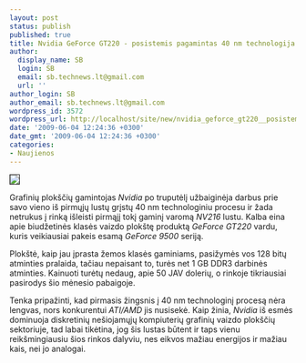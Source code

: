```yaml
---
layout: post
status: publish
published: true
title: Nvidia GeForce GT220 - posistemis pagamintas 40 nm technologija
author:
  display_name: SB
  login: SB
  email: sb.technews.lt@gmail.com
  url: ''
author_login: SB
author_email: sb.technews.lt@gmail.com
wordpress_id: 3572
wordpress_url: http://localhost/site/new/nvidia_geforce_gt220__posistemis_pagamintas_40nm_technologija/
date: '2009-06-04 12:24:36 +0300'
date_gmt: '2009-06-04 12:24:36 +0300'
categories:
- Naujienos
---
```

<div class="imgright"><img src="http://tbn2.google.com/images?q=tbn:x5JyHN_n4hSJfM:http://regmedia.co.uk/2008/07/30/geforce_9500_gt_gddr3_0204_board.jpg" border="1" /></div>
<p>Grafinių plokščių gamintojas <i>Nvidia</i> po truputėlį užbaiginėja darbus prie savo vieno iš pirmųjų lustų grįstų 40 nm technologiniu procesu ir žada netrukus į rinką išleisti pirmąjį tokį gaminį varomą <i>NV216</i> lustu. Kalba eina apie biudžetinės klasės vaizdo plokštę produktą <i>GeForce GT220</i> vardu, kuris veikiausiai pakeis esamą <i>GeForce 9500</i> seriją.</p>
<p>Plokštė, kaip jau įprasta žemos klasės gaminiams, pasižymės vos 128 bitų atminties pralaida, tačiau nepaisant to, turės net 1 GB DDR3 darbinės atminties. Kainuoti turėtų nedaug, apie 50 JAV dolerių, o rinkoje tikriausiai pasirodys šio mėnesio pabaigoje.</p>
<p>Tenka pripažinti, kad pirmasis žingsnis į 40 nm technologinį procesą nėra lengvas, nors konkurentui <i>ATI/AMD</i> jis nusisekė. Kaip žinia, <i>Nvidia</i> iš esmės dominuoja diskretinių nešiojamųjų kompiuterių grafinių vaizdo plokščių sektoriuje, tad labai tikėtina, jog šis lustas būtent ir taps vienu reikšmingiausiu šios rinkos dalyviu, nes eikvos mažiau energijos ir mažiau kais, nei jo analogai.</p>
